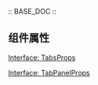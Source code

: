 :: BASE_DOC ::

## 组件属性

[Interface: TabsProps](./TabProps.ts)

[Interface: TabPanelProps](./TabProps.ts)